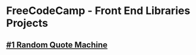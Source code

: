 # FreeCodeCamp - Front End Libraries Projects

## [#1 Random Quote Machine](https://random-quote-machine-liard.vercel.app)
